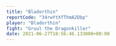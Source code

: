 ```yaml
---
title: "Bladorthin"
reportCode: "34rwYtXfThmA2Dbp"
player: "Bladorthin"
fight: "Gruul the Dragonkiller"
date: 2021-06-27T18:56:46.133000+00:00
---
```


